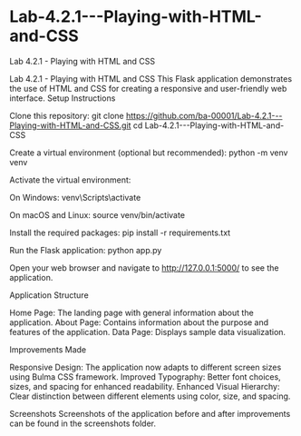 # Lab-4.2.1---Playing-with-HTML-and-CSS
Lab 4.2.1 - Playing with HTML and CSS


Lab 4.2.1 - Playing with HTML and CSS
This Flask application demonstrates the use of HTML and CSS for creating a responsive and user-friendly web interface.
Setup Instructions

Clone this repository:
git clone https://github.com/ba-00001/Lab-4.2.1---Playing-with-HTML-and-CSS.git
cd Lab-4.2.1---Playing-with-HTML-and-CSS

Create a virtual environment (optional but recommended):
python -m venv venv

Activate the virtual environment:

On Windows:
venv\Scripts\activate

On macOS and Linux:
source venv/bin/activate



Install the required packages:
pip install -r requirements.txt

Run the Flask application:
python app.py

Open your web browser and navigate to http://127.0.0.1:5000/ to see the application.

Application Structure

Home Page: The landing page with general information about the application.
About Page: Contains information about the purpose and features of the application.
Data Page: Displays sample data visualization.

Improvements Made

Responsive Design: The application now adapts to different screen sizes using Bulma CSS framework.
Improved Typography: Better font choices, sizes, and spacing for enhanced readability.
Enhanced Visual Hierarchy: Clear distinction between different elements using color, size, and spacing.

Screenshots
Screenshots of the application before and after improvements can be found in the screenshots folder.

